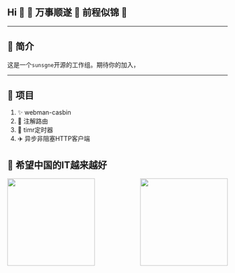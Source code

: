 
## Hi 👋 🐬 万事顺遂 🎉 前程似锦 🎉

---
## 🐬 简介

这是一个`sunsgne`开源的工作组。期待你的加入，

---

## 🐬 项目
1. ✨ webman-casbin
2. 🌈 注解路由
3. 🚀 timr定时器
4. ✈️ 异步非阻塞HTTP客户端




## 🐬 希望中国的IT越来越好

<img align="center" width="200" src="https://bkimg.cdn.bcebos.com/pic/d0c8a786c9177f3e67097eaf9c852cc79f3df8dcf874?x-bce-process=image/resize,m_lfit,w_536,limit_1/format,f_jpg" />

   <img align="right"  width="200" src="https://avatars.githubusercontent.com/u/108980473?s=400&u=26a5945fd43cb977b9d1f582b69747fa7c523f43&v=4" />
